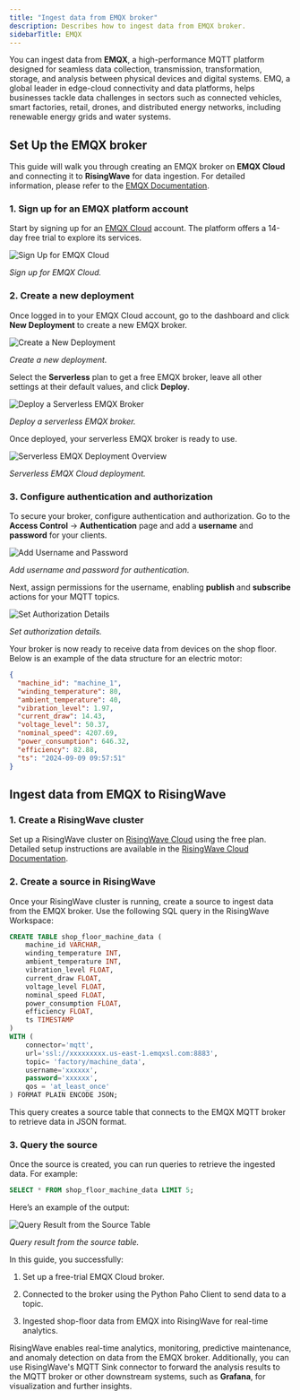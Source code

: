 ```yaml
---
title: "Ingest data from EMQX broker"
description: Describes how to ingest data from EMQX broker.
sidebarTitle: EMQX
---
```

<head>
  <link rel="canonical" href="https://docs.risingwave.com/docs/current/ingest-from-emqx-broker/" />
</head>


You can ingest data from **EMQX**, a high-performance MQTT platform designed for seamless data collection, transmission, transformation, storage, and analysis between physical devices and digital systems. EMQ, a global leader in edge-cloud connectivity and data platforms, helps businesses tackle data challenges in sectors such as connected vehicles, smart factories, retail, drones, and distributed energy networks, including renewable energy grids and water systems.

## Set Up the EMQX broker

This guide will walk you through creating an EMQX broker on **EMQX Cloud** and connecting it to **RisingWave** for data ingestion. For detailed information, please refer to the [EMQX Documentation](https://docs.emqx.com/en/).

### 1. Sign up for an EMQX platform account

Start by signing up for an [EMQX Cloud](https://accounts.emqx.com/signup?continue=https%3A%2F%2Fwww.emqx.com%2Fcn%2Fcloud) account. The platform offers a 14-day free trial to explore its services.

![Sign Up for EMQX Cloud](../images/emqx_sign_up_for_emqx_cloud.png)

*Sign up for EMQX Cloud.*

### 2. Create a new deployment

Once logged in to your EMQX Cloud account, go to the dashboard and click **New Deployment** to create a new EMQX broker.

![Create a New Deployment](../images/emqx_create_a_new_deployment.png)

*Create a new deployment.*

Select the **Serverless** plan to get a free EMQX broker, leave all other settings at their default values, and click **Deploy**.

![Deploy a Serverless EMQX Broker](../images/emqx_deploy_a_serverless_emqx_broker.png)

*Deploy a serverless EMQX broker.*

Once deployed, your serverless EMQX broker is ready to use.

![Serverless EMQX Deployment Overview](../images/emqx_serverless_emqx_deployment_overview.png)

*Serverless EMQX Cloud deployment.*

### 3. Configure authentication and authorization

To secure your broker, configure authentication and authorization. Go to the **Access Control** -> **Authentication** page and add a **username** and **password** for your clients.

![Add Username and Password](../images/emqx_add_username_and_password.png)

*Add username and password for authentication.*

Next, assign permissions for the username, enabling **publish** and **subscribe** actions for your MQTT topics.

![Set Authorization Details](../images/emqx_set_authorization_details.png)

*Set authorization details.*

Your broker is now ready to receive data from devices on the shop floor. Below is an example of the data structure for an electric motor:

```json
{
  "machine_id": "machine_1",
  "winding_temperature": 80,
  "ambient_temperature": 40,
  "vibration_level": 1.97,
  "current_draw": 14.43,
  "voltage_level": 50.37,
  "nominal_speed": 4207.69,
  "power_consumption": 646.32,
  "efficiency": 82.88,
  "ts": "2024-09-09 09:57:51"
}
```

## Ingest data from EMQX to RisingWave

### 1. Create a RisingWave cluster

Set up a RisingWave cluster on [RisingWave Cloud](https://cloud.risingwave.com/) using the free plan. Detailed setup instructions are available in the [RisingWave Cloud Documentation](https://docs.risingwave.com/cloud/manage-clusters/).

### 2. Create a source in RisingWave

Once your RisingWave cluster is running, create a source to ingest data from the EMQX broker. Use the following SQL query in the RisingWave Workspace:

```sql
CREATE TABLE shop_floor_machine_data (
    machine_id VARCHAR,
    winding_temperature INT,
    ambient_temperature INT,
    vibration_level FLOAT,
    current_draw FLOAT,
    voltage_level FLOAT,
    nominal_speed FLOAT, 
    power_consumption FLOAT,
    efficiency FLOAT,
    ts TIMESTAMP
)
WITH (
    connector='mqtt',
    url='ssl://xxxxxxxxx.us-east-1.emqxsl.com:8883',
    topic= 'factory/machine_data',
    username='xxxxxx',
    password='xxxxxx',
    qos = 'at_least_once'
) FORMAT PLAIN ENCODE JSON;
```

This query creates a source table that connects to the EMQX MQTT broker to retrieve data in JSON format.

### 3. Query the source

Once the source is created, you can run queries to retrieve the ingested data. For example:

```sql
SELECT * FROM shop_floor_machine_data LIMIT 5;
```

Here’s an example of the output:

![Query Result from the Source Table](../images/emqx_query_result_from_the_source_table.png)

*Query result from the source table.*

In this guide, you successfully:

1. Set up a free-trial EMQX Cloud broker.

2. Connected to the broker using the Python Paho Client to send data to a topic.

3. Ingested shop-floor data from EMQX into RisingWave for real-time analytics.

RisingWave enables real-time analytics, monitoring, predictive maintenance, and anomaly detection on data from the EMQX broker. Additionally, you can use RisingWave's MQTT Sink connector to forward the analysis results to the MQTT broker or other downstream systems, such as **Grafana**, for visualization and further insights.


